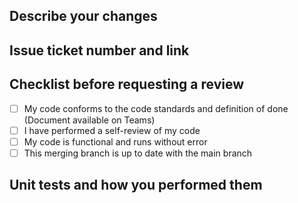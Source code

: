 ## Describe your changes

## Issue ticket number and link

## Checklist before requesting a review
- [ ] My code conforms to the code standards and definition of done (Document available on Teams)
- [ ] I have performed a self-review of my code
- [ ] My code is functional and runs without error
- [ ] This merging branch is up to date with the main branch

## Unit tests and how you performed them
